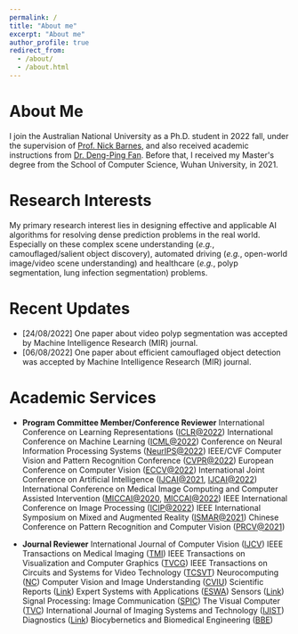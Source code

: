 ```yaml
---
permalink: /
title: "About me"
excerpt: "About me"
author_profile: true
redirect_from: 
  - /about/
  - /about.html
---
```



About Me
======
I join the Australian National University as a Ph.D. student in 2022 fall, under the supervision of [Prof. Nick Barnes](https://scholar.google.com/citations?user=yMXs1WcAAAAJ&hl=en), and also received academic instructions from [Dr. Deng-Ping Fan](https://dengpingfan.github.io/). Before that, I received my Master's degree from the School of Computer Science, Wuhan University, in 2021.


Research Interests
======
My primary research interest lies in designing effective and applicable AI algorithms for resolving dense prediction problems in the real world. Especially on these complex scene understanding (*e.g.*, camouflaged/salient object discovery), automated driving (*e.g.*, open-world image/video scene understanding) and healthcare (*e.g.*, polyp segmentation, lung infection segmentation) problems.

Recent Updates
======
- [24/08/2022] One paper about video polyp segmentation was accepted by Machine Intelligence Research (MIR) journal.
- [06/08/2022] One paper about efficient camouflaged object detection was accepted by Machine Intelligence Research (MIR) journal.


Academic Services
======

- **Program Committee Member/Conference Reviewer**
International Conference on Learning Representations ([ICLR@2022](https://iclr.cc/Conferences/2022))
International Conference on Machine Learning ([ICML@2022](https://icml.cc/Conferences/2022))
Conference on Neural Information Processing Systems ([NeurIPS@2022](https://nips.cc/Conferences/2022))
IEEE/CVF Computer Vision and Pattern Recognition Conference ([CVPR@2022](https://cvpr2022.thecvf.com/))
European Conference on Computer Vision ([ECCV@2022](https://eccv2022.ecva.net/))
International Joint Conference on Artificial Intelligence ([IJCAI@2021](https://ijcai-21.org/), [IJCAI@2022](https://ijcai-22.org/))
International Conference on Medical Image Computing and Computer Assisted Intervention ([MICCAI@2020](https://miccai2020.org/en/), [MICCAI@2022](https://miccai2022.org/))
IEEE International Conference on Image Processing ([ICIP@2022](https://2022.ieeeicip.org/))
IEEE International Symposium on Mixed and Augmented Reality ([ISMAR@2021](https://ismar21.org/))
Chinese Conference on Pattern Recognition and Computer Vision ([PRCV@2021](http://2021.prcv.cn/))

- **Journal Reviewer**
International Journal of Computer Vision ([IJCV](https://www.springer.com/journal/11263/))
IEEE Transactions on Medical Imaging ([TMI](https://ieeexplore.ieee.org/xpl/RecentIssue.jsp?punumber=42))
IEEE Transactions on Visualization and Computer Graphics ([TVCG](https://ieeexplore.ieee.org/xpl/RecentIssue.jsp?punumber=2945))
IEEE Transactions on Circuits and Systems for Video Technology ([TCSVT](https://ieeexplore.ieee.org/xpl/RecentIssue.jsp?punumber=76))
Neurocomputing ([NC](https://www.elsevier.com/journals/neurocomputing/0925-2312))
Computer Vision and Image Understanding ([CVIU](https://www.sciencedirect.com/journal/computer-vision-and-image-understanding))
Scientific Reports ([Link](https://www.nature.com/srep/))
Expert Systems with Applications ([ESWA](https://www.sciencedirect.com/journal/expert-systems-with-applications))
Sensors ([Link](https://www.mdpi.com/journal/sensors))
Signal Processing: Image Communication ([SPIC](https://www.sciencedirect.com/journal/signal-processing-image-communication))
The Visual Computer ([TVC](https://www.springer.com/journal/371/?utm_source=letpub&utm_medium=display&utm_content=mpu&utm_campaign=SRCN_3_ll01_cn_letpuborganic_cs_371))
International Journal of Imaging Systems and Technology ([IJIST](https://onlinelibrary.wiley.com/journal/10981098))
Diagnostics ([Link](https://www.mdpi.com/journal/diagnostics))
Biocybernetics and Biomedical Engineering ([BBE](https://www.journals.elsevier.com/biocybernetics-and-biomedical-engineering))
